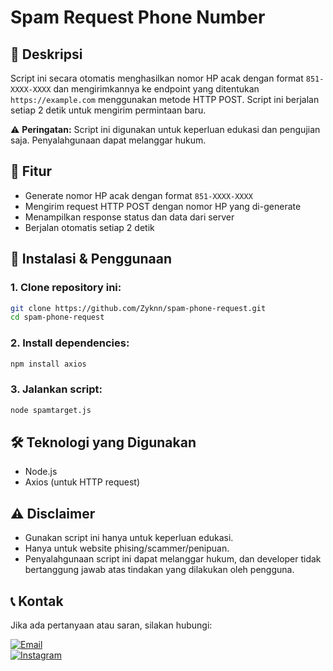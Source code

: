 # Spam Request Phone Number

## 📌 Deskripsi
Script ini secara otomatis menghasilkan nomor HP acak dengan format `851-XXXX-XXXX` dan mengirimkannya ke endpoint yang ditentukan `https://example.com` menggunakan metode HTTP POST. Script ini berjalan setiap 2 detik untuk mengirim permintaan baru.

⚠️ **Peringatan:** Script ini digunakan untuk keperluan edukasi dan pengujian saja. Penyalahgunaan dapat melanggar hukum.

## 🚀 Fitur
- Generate nomor HP acak dengan format `851-XXXX-XXXX`
- Mengirim request HTTP POST dengan nomor HP yang di-generate
- Menampilkan response status dan data dari server
- Berjalan otomatis setiap 2 detik

## 🔧 Instalasi & Penggunaan
### 1. Clone repository ini:
```bash
git clone https://github.com/Zyknn/spam-phone-request.git
cd spam-phone-request
```

### 2. Install dependencies:
```bash
npm install axios
```

### 3. Jalankan script:
```bash
node spamtarget.js
```

## 🛠 Teknologi yang Digunakan
- Node.js
- Axios (untuk HTTP request)

## ⚠️ Disclaimer
- Gunakan script ini hanya untuk keperluan edukasi.
- Hanya untuk website phising/scammer/penipuan.
- Penyalahgunaan script ini dapat melanggar hukum, dan developer tidak bertanggung jawab atas tindakan yang dilakukan oleh pengguna.

## 📞 Kontak  
Jika ada pertanyaan atau saran, silakan hubungi:  

[![Email](https://img.shields.io/badge/Email-itsmezykuan%40gmail.com-blue?logo=gmail&logoColor=white)](mailto:itsmezykuan@gmail.com)  
[![Instagram](https://img.shields.io/badge/Instagram-%40zuanxfnd-E4405F?logo=instagram&logoColor=white)](https://www.instagram.com/zuanxfnd)  

